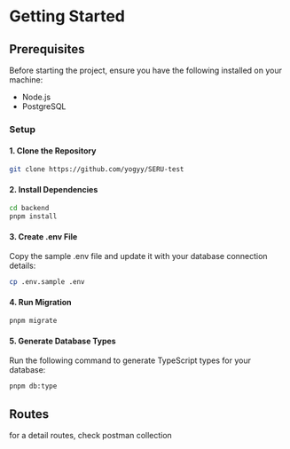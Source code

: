 # Getting Started

## Prerequisites

Before starting the project, ensure you have the following installed on your machine:

- Node.js
- PostgreSQL

### Setup

#### 1. Clone the Repository

```sh
git clone https://github.com/yogyy/SERU-test
```

#### 2. Install Dependencies

```sh
cd backend
pnpm install
```

#### 3. Create .env File

Copy the sample .env file and update it with your database connection details:

```sh
cp .env.sample .env
```

#### 4. Run Migration

```sh
pnpm migrate
```

#### 5. Generate Database Types

Run the following command to generate TypeScript types for your database:

```sh
pnpm db:type
```

## Routes

for a detail routes, check postman collection
